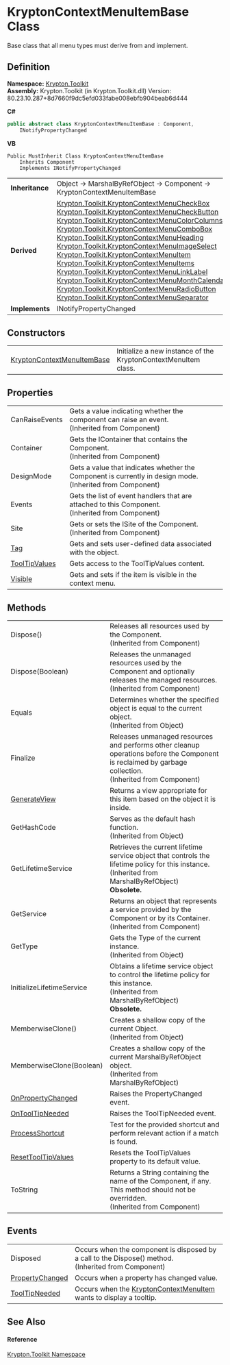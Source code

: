 # KryptonContextMenuItemBase Class


Base class that all menu types must derive from and implement.



## Definition
**Namespace:** <a href="79d2eac2-21f4-54ff-7552-b20c33c30600.md">Krypton.Toolkit</a>  
**Assembly:** Krypton.Toolkit (in Krypton.Toolkit.dll) Version: 80.23.10.287+8d7660f9dc5efd033fabe008ebfb904beab6d444

**C#**
``` C#
public abstract class KryptonContextMenuItemBase : Component, 
	INotifyPropertyChanged
```
**VB**
``` VB
Public MustInherit Class KryptonContextMenuItemBase
	Inherits Component
	Implements INotifyPropertyChanged
```

<table><tr><td><strong>Inheritance</strong></td><td>Object  →  MarshalByRefObject  →  Component  →  KryptonContextMenuItemBase</td></tr>
<tr><td><strong>Derived</strong></td><td><a href="2ada1742-b501-4f19-8766-507ddaee90ff.md">Krypton.Toolkit.KryptonContextMenuCheckBox</a><br /><a href="bd02d6b1-ae1e-f6a7-463e-79ef3ae0cc29.md">Krypton.Toolkit.KryptonContextMenuCheckButton</a><br /><a href="a03f4fa5-4606-e969-136a-566429e6d5f7.md">Krypton.Toolkit.KryptonContextMenuColorColumns</a><br /><a href="08b1cec6-5073-847d-cdd0-9b412d725ead.md">Krypton.Toolkit.KryptonContextMenuComboBox</a><br /><a href="b108531d-91a0-e13e-8081-f9ed4531c2d5.md">Krypton.Toolkit.KryptonContextMenuHeading</a><br /><a href="de8f6cb5-0864-b7f0-52fb-4d8deccd0d55.md">Krypton.Toolkit.KryptonContextMenuImageSelect</a><br /><a href="19269e57-f7e7-326d-c5b4-f602bf32208b.md">Krypton.Toolkit.KryptonContextMenuItem</a><br /><a href="3b443c90-918a-6b71-586d-1e1f76c6f737.md">Krypton.Toolkit.KryptonContextMenuItems</a><br /><a href="08c3baf7-f52a-d2d3-cd52-dd3f21a73917.md">Krypton.Toolkit.KryptonContextMenuLinkLabel</a><br /><a href="21fa5974-9528-a21d-69c1-4f405fb466f5.md">Krypton.Toolkit.KryptonContextMenuMonthCalendar</a><br /><a href="fe997c3d-8d4d-e7be-bfb9-bde5d3644045.md">Krypton.Toolkit.KryptonContextMenuRadioButton</a><br /><a href="affaec87-aa0f-c1f2-d883-9f4543e002c4.md">Krypton.Toolkit.KryptonContextMenuSeparator</a></td></tr>
<tr><td><strong>Implements</strong></td><td>INotifyPropertyChanged</td></tr>
</table>



## Constructors
<table>
<tr>
<td><a href="e187d7cc-431e-45b1-aa66-aab87d1a6255.md">KryptonContextMenuItemBase</a></td>
<td>Initialize a new instance of the KryptonContextMenuItem class.</td></tr>
</table>

## Properties
<table>
<tr>
<td>CanRaiseEvents</td>
<td>Gets a value indicating whether the component can raise an event.<br />(Inherited from Component)</td></tr>
<tr>
<td>Container</td>
<td>Gets the IContainer that contains the Component.<br />(Inherited from Component)</td></tr>
<tr>
<td>DesignMode</td>
<td>Gets a value that indicates whether the Component is currently in design mode.<br />(Inherited from Component)</td></tr>
<tr>
<td>Events</td>
<td>Gets the list of event handlers that are attached to this Component.<br />(Inherited from Component)</td></tr>
<tr>
<td>Site</td>
<td>Gets or sets the ISite of the Component.<br />(Inherited from Component)</td></tr>
<tr>
<td><a href="4ca54ae1-2f96-5bce-ffd0-420b8c0c9113.md">Tag</a></td>
<td>Gets and sets user-defined data associated with the object.</td></tr>
<tr>
<td><a href="e2db60c0-a28d-f7ef-1290-98ef541699f9.md">ToolTipValues</a></td>
<td>Gets access to the ToolTipValues content.</td></tr>
<tr>
<td><a href="222ce9e0-7672-2989-1f3d-56ab63d1e070.md">Visible</a></td>
<td>Gets and sets if the item is visible in the context menu.</td></tr>
</table>

## Methods
<table>
<tr>
<td>Dispose()</td>
<td>Releases all resources used by the Component.<br />(Inherited from Component)</td></tr>
<tr>
<td>Dispose(Boolean)</td>
<td>Releases the unmanaged resources used by the Component and optionally releases the managed resources.<br />(Inherited from Component)</td></tr>
<tr>
<td>Equals</td>
<td>Determines whether the specified object is equal to the current object.<br />(Inherited from Object)</td></tr>
<tr>
<td>Finalize</td>
<td>Releases unmanaged resources and performs other cleanup operations before the Component is reclaimed by garbage collection.<br />(Inherited from Component)</td></tr>
<tr>
<td><a href="4ff50a92-e0d0-944c-4542-c1dfe1101a0b.md">GenerateView</a></td>
<td>Returns a view appropriate for this item based on the object it is inside.</td></tr>
<tr>
<td>GetHashCode</td>
<td>Serves as the default hash function.<br />(Inherited from Object)</td></tr>
<tr>
<td>GetLifetimeService</td>
<td>Retrieves the current lifetime service object that controls the lifetime policy for this instance.<br />(Inherited from MarshalByRefObject)<br /><strong>Obsolete.</strong></td></tr>
<tr>
<td>GetService</td>
<td>Returns an object that represents a service provided by the Component or by its Container.<br />(Inherited from Component)</td></tr>
<tr>
<td>GetType</td>
<td>Gets the Type of the current instance.<br />(Inherited from Object)</td></tr>
<tr>
<td>InitializeLifetimeService</td>
<td>Obtains a lifetime service object to control the lifetime policy for this instance.<br />(Inherited from MarshalByRefObject)<br /><strong>Obsolete.</strong></td></tr>
<tr>
<td>MemberwiseClone()</td>
<td>Creates a shallow copy of the current Object.<br />(Inherited from Object)</td></tr>
<tr>
<td>MemberwiseClone(Boolean)</td>
<td>Creates a shallow copy of the current MarshalByRefObject object.<br />(Inherited from MarshalByRefObject)</td></tr>
<tr>
<td><a href="313c6727-c18d-a9a3-5fb5-e592eb5e4516.md">OnPropertyChanged</a></td>
<td>Raises the PropertyChanged event.</td></tr>
<tr>
<td><a href="0493ef13-8c03-5b4b-aca9-9ed23ff0e858.md">OnToolTipNeeded</a></td>
<td>Raises the ToolTipNeeded event.</td></tr>
<tr>
<td><a href="1290fb0d-f07b-010e-f79d-c7e1a108ac56.md">ProcessShortcut</a></td>
<td>Test for the provided shortcut and perform relevant action if a match is found.</td></tr>
<tr>
<td><a href="46907c04-f166-ac3c-11f3-65f5be172eef.md">ResetToolTipValues</a></td>
<td>Resets the ToolTipValues property to its default value.</td></tr>
<tr>
<td>ToString</td>
<td>Returns a String containing the name of the Component, if any. This method should not be overridden.<br />(Inherited from Component)</td></tr>
</table>

## Events
<table>
<tr>
<td>Disposed</td>
<td>Occurs when the component is disposed by a call to the Dispose() method.<br />(Inherited from Component)</td></tr>
<tr>
<td><a href="5f9b6f70-f6ff-e88d-acfd-f88d1130586b.md">PropertyChanged</a></td>
<td>Occurs when a property has changed value.</td></tr>
<tr>
<td><a href="19756262-2a00-26bd-456c-0f5ee895e24a.md">ToolTipNeeded</a></td>
<td>Occurs when the <a href="19269e57-f7e7-326d-c5b4-f602bf32208b.md">KryptonContextMenuItem</a> wants to display a tooltip.</td></tr>
</table>

## See Also


#### Reference
<a href="79d2eac2-21f4-54ff-7552-b20c33c30600.md">Krypton.Toolkit Namespace</a>  
